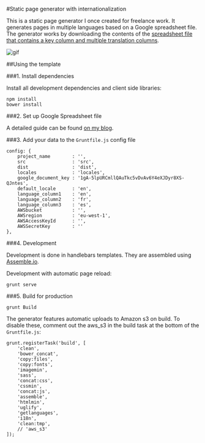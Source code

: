 #Static page generator with internationalization

This is a static page generator I once created for freelance work. It generates pages in multiple languages based on a Google spreadsheet file.
The generator works by downloading the contents of the [spreadsheet file that contains a key column and multiple translation columns](https://docs.google.com/spreadsheets/d/1gA-5lpURCmllQAuTkc5vDvAv6Y4eXJDyr8XS-QJntes/edit?usp=sharing).

![gif](http://g.recordit.co/eOspjX8z5S.gif)

##Using the template

###1. Install dependencies

Install all development dependencies and client side libraries:

```
npm install
bower install
```

###2. Set up Google Spreadsheet file

A detailed guide can be found [on my blog](http://jestersimpps.github.io/experimenting-with-google-spreadsheets-assemble-io-and-internationalisation/).

###3. Add your data to the `Gruntfile.js` config file

```
config: {
	project_name       	: '',
	src                	: 'src',
	dist               	: 'dist',
	locales            	: 'locales',
	google_document_key	: '1gA-5lpURCmllQAuTkc5vDvAv6Y4eXJDyr8XS-QJntes',
	default_locale     	: 'en',
	language_column1    : 'en',
	language_column2    : 'fr',
	language_column3    : 'es',
	AWSbucket          	: '',
	AWSregion          	: 'eu-west-1',
	AWSAccessKeyId     	: '',
	AWSSecretKey       	: ''
},
```

###4. Development

Development is done in handlebars templates. They are assembled using [Assemble.io](http://assemble.io).

Development with automatic page reload:
```
grunt serve
```

###5. Build for production


```
grunt Build
```

The generator features automatic uploads to Amazon s3 on build.
To disable these, comment out the aws_s3 in the build task at the bottom of the `Gruntfile.js`:

```
grunt.registerTask('build', [
	'clean',
	'bower_concat',
	'copy:files',
	'copy:fonts',
	'imagemin',
	'sass',
	'concat:css',
	'cssmin',
	'concat:js',
	'assemble',
	'htmlmin',
	'uglify',
	'getlanguages',
	'i18n',
	'clean:tmp',
	// 'aws_s3'
]);
```
